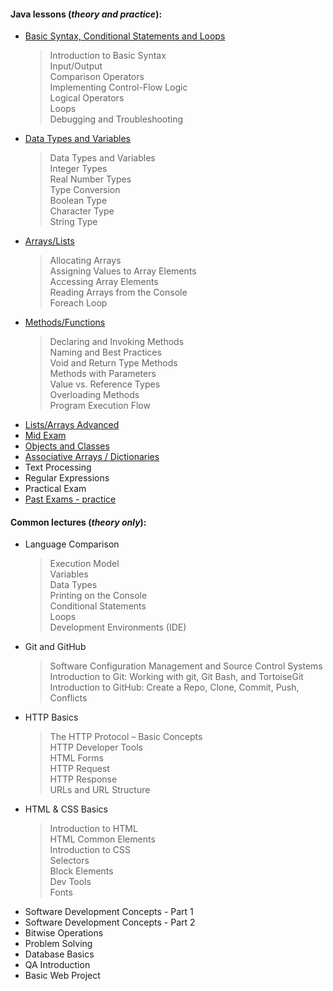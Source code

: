 #### Java lessons (_theory and practice_):
- [Basic Syntax, Conditional Statements and Loops](https://github.com/thrako/SoftUni/blob/68cdae986f6e0892777cbeb3ba6b6615ea3bbee8/src/fundamentals/lesson01basicsyntax)  
  > Introduction to Basic Syntax  
  > Input/Output  
  > Comparison Operators  
  > Implementing Control-Flow Logic  
  > Logical Operators  
  > Loops  
  > Debugging and Troubleshooting  
- [Data Types and Variables](https://github.com/thrako/SoftUni/blob/60ac4dbd79559def10c0c2f5a613708bc6df5d20/src/fundamentals/lesson02datatypesandvariables)  
  > Data Types and Variables  
  > Integer Types  
  > Real Number Types  
  > Type Conversion  
  > Boolean Type  
  > Character Type  
  > String Type  
- [Arrays/Lists](https://github.com/thrako/SoftUni/blob/60ac4dbd79559def10c0c2f5a613708bc6df5d20/src/fundamentals/lesson03arrays)  
  > Allocating Arrays  
  > Assigning Values to Array Elements  
  > Accessing Array Elements  
  > Reading Arrays from the Console  
  > Foreach Loop  
- [Methods/Functions](https://github.com/thrako/SoftUni/blob/60ac4dbd79559def10c0c2f5a613708bc6df5d20/src/fundamentals/lesson04methods)  
  > Declaring and Invoking Methods  
   Naming and Best Practices  
   Void and Return Type Methods  
   Methods with Parameters  
   Value vs. Reference Types  
   Overloading Methods  
   Program Execution Flow  
- [Lists/Arrays Advanced](https://github.com/thrako/SoftUni/blob/60ac4dbd79559def10c0c2f5a613708bc6df5d20/src/fundamentals/lesson05lists)  
- [Mid Exam](https://github.com/thrako/SoftUni/blob/60ac4dbd79559def10c0c2f5a613708bc6df5d20/src/fundamentals/exams/mid20220625)  
- [Objects and Classes](https://github.com/thrako/SoftUni/blob/60ac4dbd79559def10c0c2f5a613708bc6df5d20/src/fundamentals/exams/mid20220625)  
- [Associative Arrays / Dictionaries](https://github.com/thrako/SoftUni/blob/60ac4dbd79559def10c0c2f5a613708bc6df5d20/src/fundamentals/lesson07associative_lambda_stream)  
- Text Processing  
- Regular Expressions  
- Practical Exam  
- [Past Exams - practice](https://github.com/thrako/SoftUni/blob/60ac4dbd79559def10c0c2f5a613708bc6df5d20/src/fundamentals/pastexams)  

#### Common lectures (_theory only_):
- Language Comparison  
  > Execution Model  
  > Variables  
  > Data Types  
  > Printing on the Console  
  > Conditional Statements  
  > Loops  
  > Development Environments (IDE)
- Git and GitHub  
  > Software Configuration Management and Source Control Systems  
  > Introduction to Git: Working with git, Git Bash, and TortoiseGit  
  > Introduction to GitHub: Create a Repo, Clone, Commit, Push, Conflicts  
- HTTP Basics  
  > The HTTP Protocol – Basic Concepts  
  > HTTP Developer Tools  
  > HTML Forms  
  > HTTP Request  
  > HTTP Response  
  > URLs and URL Structure  
- HTML & CSS Basics  
  > Introduction to HTML  
  > HTML Common Elements  
  > Introduction to CSS  
  > Selectors  
  > Block Elements  
  > Dev Tools  
  > Fonts  
- Software Development Concepts - Part 1  
- Software Development Concepts - Part 2  
- Bitwise Operations  
- Problem Solving  
- Database Basics  
- QA Introduction  
- Basic Web Project  
